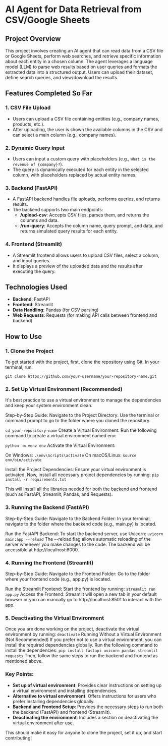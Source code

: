 # AI Agent for Data Retrieval from CSV/Google Sheets

## Project Overview
This project involves creating an AI agent that can read data from a CSV file or Google Sheets, perform web searches, and retrieve specific information about each entity in a chosen column. The agent leverages a language model (LLM) to parse web results based on user queries and formats the extracted data into a structured output. Users can upload their dataset, define search queries, and view/download the results.

## Features Completed So Far
### 1. **CSV File Upload**
   - Users can upload a CSV file containing entities (e.g., company names, products, etc.).
   - After uploading, the user is shown the available columns in the CSV and can select a main column (e.g., company names).

### 2. **Dynamic Query Input**
   - Users can input a custom query with placeholders (e.g., `What is the revenue of {company}?`).
   - The query is dynamically executed for each entity in the selected column, with placeholders replaced by actual entity names.

### 3. **Backend (FastAPI)**
   - A FastAPI backend handles file uploads, performs queries, and returns results.
   - The backend supports two main endpoints:
     - **/upload-csv**: Accepts CSV files, parses them, and returns the columns and data.
     - **/run-query**: Accepts the column name, query prompt, and data, and returns simulated query results for each entity.

### 4. **Frontend (Streamlit)**
   - A Streamlit frontend allows users to upload CSV files, select a column, and input queries.
   - It displays a preview of the uploaded data and the results after executing the query.

## Technologies Used
- **Backend**: FastAPI
- **Frontend**: Streamlit
- **Data Handling**: Pandas (for CSV parsing)
- **Web Requests**: Requests (for making API calls between frontend and backend)

## How to Use

### 1. **Clone the Project**
To get started with the project, first, clone the repository using Git. In your terminal, run:

```git clone https://github.com/your-username/your-repository-name.git```
### 2. **Set Up Virtual Environment (Recommended)**
It's best practice to use a virtual environment to manage the dependencies and keep your system environment clean.

Step-by-Step Guide:
Navigate to the Project Directory: Use the terminal or command prompt to go to the folder where you cloned the repository.

```cd your-repository-name```
Create a Virtual Environment: Run the following command to create a virtual environment named env:

```python -m venv env```
Activate the Virtual Environment:


On Windows: ```.\env\Scripts\activate```
On macOS/Linux: ```source env/bin/activate```

Install the Project Dependencies: Ensure your virtual environment is activated. Now, install all necessary project dependencies by running: ```pip install -r requirements.txt```

This will install all the libraries needed for both the backend and frontend (such as FastAPI, Streamlit, Pandas, and Requests).

### 3. **Running the Backend (FastAPI)**
Step-by-Step Guide:
Navigate to the Backend Folder: In your terminal, navigate to the folder where the backend code (e.g., main.py) is located.

Run the FastAPI Backend: To start the backend server, use Uvicorn: ```uvicorn main:app --reload```
The --reload flag allows automatic reloading of the server whenever you make changes to the code. The backend will be accessible at http://localhost:8000.

### 4. **Running the Frontend (Streamlit)**
Step-by-Step Guide:
Navigate to the Frontend Folder: Go to the folder where your frontend code (e.g., app.py) is located.

Run the Streamlit Frontend: Start the frontend by running: ```streamlit run app.py```
Access the Frontend: Streamlit will open a new tab in your default browser or you can manually go to http://localhost:8501 to interact with the app.

### 5. **Deactivating the Virtual Environment**
Once you are done working on the project, deactivate the virtual environment by running: ```deactivate```
Running Without a Virtual Environment (Not Recommended)
If you prefer not to use a virtual environment, you can install the required dependencies globally. Run the following command to install the dependencies: ```pip install fastapi uvicorn pandas streamlit requests```
Then, follow the same steps to run the backend and frontend as mentioned above.

### Key Points:
- **Set up of virtual environment**: Provides clear instructions on setting up a virtual environment and installing dependencies.
- **Alternative to virtual environment**: Offers instructions for users who prefer installing dependencies globally.
- **Backend and Frontend Setup**: Provides the necessary steps to run both the backend (FastAPI) and frontend (Streamlit).
- **Deactivating the environment**: Includes a section on deactivating the virtual environment after use.

This should make it easy for anyone to clone the project, set it up, and start contributing!
